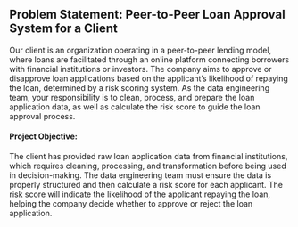 ## Problem Statement: Peer-to-Peer Loan Approval System for a Client

Our client is an organization operating in a peer-to-peer lending model, where loans are facilitated through an online platform connecting borrowers with financial institutions or investors. The company aims to approve or disapprove loan applications based on the applicant’s likelihood of repaying the loan, determined by a risk scoring system. As the data engineering team, your responsibility is to clean, process, and prepare the loan application data, as well as calculate the risk score to guide the loan approval process.

#### Project Objective:
The client has provided raw loan application data from financial institutions, which requires cleaning, processing, and transformation before being used in decision-making. The data engineering team must ensure the data is properly structured and then calculate a risk score for each applicant. The risk score will indicate the likelihood of the applicant repaying the loan, helping the company decide whether to approve or reject the loan application.
